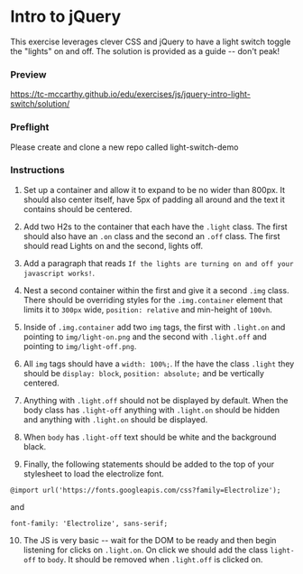 # Intro to jQuery

This exercise leverages clever CSS and jQuery to have a light switch toggle the "lights" on and off. The solution is provided as a guide -- don't peak!

### Preview

<https://tc-mccarthy.github.io/edu/exercises/js/jquery-intro-light-switch/solution/>

### Preflight

Please create and clone a new repo called light-switch-demo

### Instructions

1.  Set up a container and allow it to expand to be no wider than 800px. It should also center itself, have 5px of padding all around and the text it contains should be centered.

2.  Add two H2s to the container that each have the `.light` class. The first should also have an `.on` class and the second an `.off` class. The first should read Lights on and the second, lights off.

3.  Add a paragraph that reads `If the lights are turning on and off your javascript works!`.

4.  Nest a second container within the first and give it a second `.img` class. There should be overriding styles for the `.img.container` element that limits it to `300px` wide, `position: relative` and min-height of `100vh`.

5.  Inside of `.img.container` add two `img` tags, the first with `.light.on` and pointing to `img/light-on.png` and the second with `.light.off` and pointing to `img/light-off.png`.

6.  All `img` tags should have a `width: 100%;`. If the have the class `.light` they should be `display: block`, `position: absolute;` and be vertically centered.

7.  Anything with `.light.off` should not be displayed by default. When the body class has `.light-off` anything with `.light.on` should be hidden and anything with `.light.on` should be displayed.

8.  When `body` has `.light-off` text should be white and the background black.

9.  Finally, the following statements should be added to the top of your stylesheet to load the electrolize font.

`@import url('https://fonts.googleapis.com/css?family=Electrolize');`

and

`font-family: 'Electrolize', sans-serif;`

10. The JS is very basic -- wait for the DOM to be ready and then begin listening for clicks on `.light.on`. On click we should add the class `light-off` to `body`. It should be removed when `.light.off` is clicked on.
